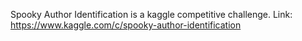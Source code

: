 Spooky Author Identification is a kaggle competitive challenge. 
Link: 
https://www.kaggle.com/c/spooky-author-identification
